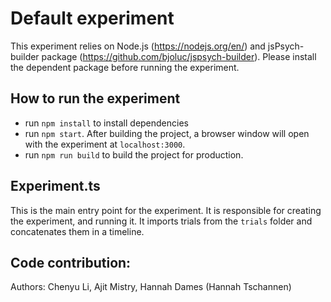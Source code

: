 # Default experiment

This experiment relies on Node.js (https://nodejs.org/en/) and jsPsych-builder package (https://github.com/bjoluc/jspsych-builder). Please install the dependent package before running the experiment.

## How to run the experiment

- run `npm install` to install dependencies
- run `npm start`. After building the project, a browser window will open with the experiment at `localhost:3000`.
- run `npm run build` to build the project for production.

## Experiment.ts

This is the main entry point for the experiment. It is responsible for creating the experiment, and running it. It imports trials from the `trials` folder and concatenates them in a timeline.



## Code contribution:

Authors:
Chenyu Li, Ajit Mistry, Hannah Dames (Hannah Tschannen)
